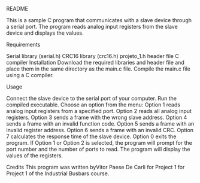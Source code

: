 README

This is a sample C program that communicates with a slave device through a serial port. The program reads analog input registers from the slave device and displays the values.

Requirements

Serial library (serial.h)
CRC16 library (crc16.h)
projeto_1.h header file
C compiler
Installation
Download the required libraries and header file and place them in the same directory as the main.c file.
Compile the main.c file using a C compiler.

Usage

Connect the slave device to the serial port of your computer.
Run the compiled executable.
Choose an option from the menu:
Option 1 reads analog input registers from a specified port.
Option 2 reads all analog input registers.
Option 3 sends a frame with the wrong slave address.
Option 4 sends a frame with an invalid function code.
Option 5 sends a frame with an invalid register address.
Option 6 sends a frame with an invalid CRC.
Option 7 calculates the response time of the slave device.
Option 0 exits the program.
If Option 1 or Option 2 is selected, the program will prompt for the port number and the number of ports to read.
The program will display the values of the registers.

Credits
This program was written byVitor Paese De Carli for Project 1 for Project 1 of the Industrial Busbars course.
